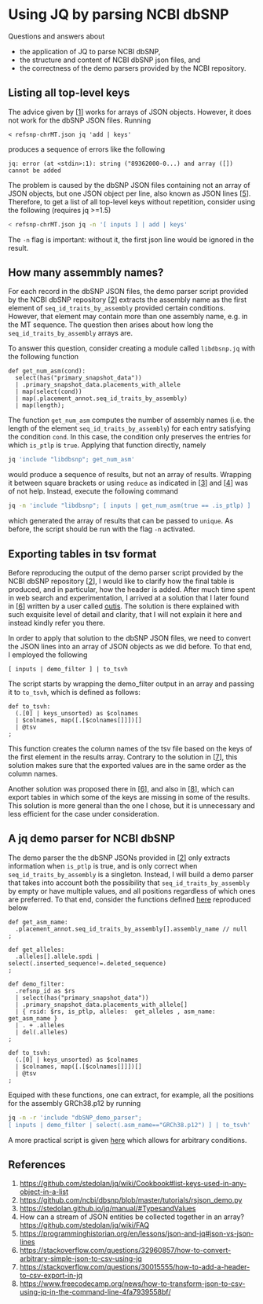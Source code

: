 # Using JQ by parsing NCBI dbSNP

Questions and answers about 

+ the application of JQ to parse NCBI dbSNP, 
+ the structure and content of NCBI dbSNP json files, and 
+ the correctness of the demo parsers provided by the NCBI repository.

## Listing all top-level keys

The advice given by [[1]] works for arrays of JSON objects. However, it does not work for the dbSNP JSON files. Running 
```jq
< refsnp-chrMT.json jq 'add | keys'
```
produces a sequence of errors like the following
```
jq: error (at <stdin>:1): string ("89362000-0...) and array ([]) cannot be added
```

The problem is caused by the dbSNP JSON files containing not an array of JSON objects, but one JSON object per line, also known as JSON lines [[5]]. Therefore, to get a list of all top-level keys without repetition, consider using the following (requires jq >=1.5)
```bash
< refsnp-chrMT.json jq -n '[ inputs ] | add | keys'
```

The `-n` flag is important: without it, the first json line would be ignored in the result.

## How many assemmbly names?

For each record in the dbSNP JSON files, the demo parser script provided by the NCBI dbSNP repository [[2]] extracts the assembly name as the first element of `seq_id_traits_by_assembly` provided certain conditions. However, that element may contain more than one assembly name, e.g. in the MT sequence. The question then arises about how long the `seq_id_traits_by_assembly` arrays are.

To answer this question, consider creating a module called `libdbsnp.jq` with the following function
```jq
def get_num_asm(cond):
  select(has("primary_snapshot_data")) 
  | .primary_snapshot_data.placements_with_allele
  | map(select(cond))
  | map(.placement_annot.seq_id_traits_by_assembly)
  | map(length);
```
The function `get_num_asm` computes the number of assembly names (i.e. the length of the element `seq_id_traits_by_assembly`) for each entry satisfying the condition `cond`. In this case, the condition only preserves the entries for which `is_ptlp` is `true`. Applying that function directly, namely
```bash
jq 'include "libdbsnp"; get_num_asm'
```
would produce a sequence of results, but not an array of results. Wrapping it between square brackets or using `reduce` as indicated in [[3]] and [[4]] was of not help. Instead, execute the following command
```bash
jq -n 'include "libdbsnp"; [ inputs | get_num_asm(true == .is_ptlp) ] | unique'
```
which generated the array of results that can be passed to `unique`. As before, the script should be run with the flag `-n` activated.



## Exporting tables in tsv format

Before reproducing the output of the demo parser script provided by the NCBI dbSNP repository [[2]], I would like to clarify how the final table is produced, and in particular, how the header is added. After much time spent in web search and experimentation, I arrived at a solution that I later found in [[6]] written by a user called [outis](https://stackoverflow.com/users/90527/outis). The solution is there explained with such exquisite level of detail and clarity, that I will not explain it here and instead kindly refer you there. 

In order to apply that solution to the dbSNP JSON files, we need to convert the JSON lines into an array of JSON objects as we did before. To that end, I employed the following
```jq
[ inputs | demo_filter ] | to_tsvh 
```
The script starts by wrapping the demo_filter output in an array and passing it to `to_tsvh`, which is defined as follows:
```jq
def to_tsvh:
  (.[0] | keys_unsorted) as $colnames
  | $colnames, map([.[$colnames[]]])[]
  | @tsv
;
```
This function creates the column names of the tsv file based on the keys of the first element in the results array. Contrary to the solution in [[7]], this solution makes sure that the exported values are in the same order as the column names.

Another solution was proposed there in [[6]], and also in [[8]], which can export tables in which some of the keys are missing in some of the results. This solution is more general than the one I chose, but it is unnecessary and less efficient for the case under consideration. 

## A jq demo parser for NCBI dbSNP

The demo parser the the dbSNP JSONs provided in [[2]] only extracts information when `is_ptlp` is true, and is only correct when `seq_id_traits_by_assembly` is a singleton. Instead, I will build a demo parser that takes into account both the possibility that `seq_id_traits_by_assembly` by empty or have multiple values, and all positions regardless of which ones are preferred. To that end, consider the functions defined [here](dbSNP_demo_parser.jq) reproduced below

```jq
def get_asm_name:
  .placement_annot.seq_id_traits_by_assembly[].assembly_name // null 
;

def get_alleles:
  .alleles[].allele.spdi | select(.inserted_sequence!=.deleted_sequence)
;

def demo_filter:
  .refsnp_id as $rs
  | select(has("primary_snapshot_data")) 
  | .primary_snapshot_data.placements_with_allele[]
  | { rsid: $rs, is_ptlp, alleles:  get_alleles , asm_name: get_asm_name }
  | . + .alleles
  | del(.alleles)
;

def to_tsvh:
  (.[0] | keys_unsorted) as $colnames
  | $colnames, map([.[$colnames[]]])[]
  | @tsv
;
```

Equiped with these functions, one can extract, for example, all the positions for the assembly GRCh38.p12 by running
```bash
jq -n -r 'include "dbSNP_demo_parser";
[ inputs | demo_filter | select(.asm_name=="GRCh38.p12") ] | to_tsvh'
```
A more practical script is given [here](jq_dbSNP_parser.sh) which allows for arbitrary conditions.


## References

[1]: https://github.com/stedolan/jq/wiki/Cookbook#list-keys-used-in-any-object-in-a-list
[2]: https://github.com/ncbi/dbsnp/blob/master/tutorials/rsjson_demo.py
[3]: https://stedolan.github.io/jq/manual/#TypesandValues
[4]: https://github.com/stedolan/jq/wiki/FAQ
[5]: https://programminghistorian.org/en/lessons/json-and-jq#json-vs-json-lines
[6]: https://stackoverflow.com/questions/32960857/how-to-convert-arbitrary-simple-json-to-csv-using-jq
[7]: https://stackoverflow.com/questions/30015555/how-to-add-a-header-to-csv-export-in-jq
[8]: https://www.freecodecamp.org/news/how-to-transform-json-to-csv-using-jq-in-the-command-line-4fa7939558bf/

1. https://github.com/stedolan/jq/wiki/Cookbook#list-keys-used-in-any-object-in-a-list
2. https://github.com/ncbi/dbsnp/blob/master/tutorials/rsjson_demo.py
3. https://stedolan.github.io/jq/manual/#TypesandValues
4. How can a stream of JSON entities be collected together in an array? https://github.com/stedolan/jq/wiki/FAQ
5. https://programminghistorian.org/en/lessons/json-and-jq#json-vs-json-lines
6. https://stackoverflow.com/questions/32960857/how-to-convert-arbitrary-simple-json-to-csv-using-jq
7. https://stackoverflow.com/questions/30015555/how-to-add-a-header-to-csv-export-in-jq
8. https://www.freecodecamp.org/news/how-to-transform-json-to-csv-using-jq-in-the-command-line-4fa7939558bf/
